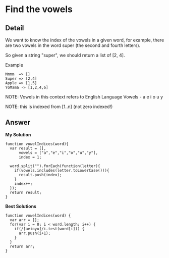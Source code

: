 # Find the vowels
## Detail
We want to know the index of the vowels in a given word, for example, there are two vowels in the word super (the second and fourth letters).

So given a string "super", we should return a list of [2, 4].

Example
```
Mmmm  => []
Super => [2,4]
Apple => [1,5]
YoMama -> [1,2,4,6]
```
NOTE: Vowels in this context refers to English Language Vowels - a e i o u y

NOTE: this is indexed from [1..n] (not zero indexed!)

## Answer
**My Solution**
```
function vowelIndices(word){
  var result = [],
      vowels = ["a","e","i","o","u","y"],
      index = 1;
  
  word.split("").forEach(function(letter){
    if(vowels.includes(letter.toLowerCase())){
      result.push(index);
    }
    index++;
  });
  return result;
}
```
**Best Solutions**
```
function vowelIndices(word) {
  var arr = [];
  for(var i = 0; i < word.length; i++) {
    if(/[aeioyu]/i.test(word[i])) {
      arr.push(i+1);
    }
  }
  return arr;
}
```